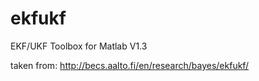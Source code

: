 # ekfukf
EKF/UKF Toolbox for Matlab V1.3

taken from: http://becs.aalto.fi/en/research/bayes/ekfukf/
